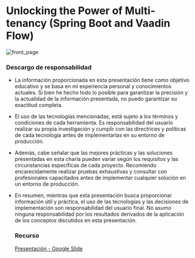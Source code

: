 # Unlocking the Power of Multi-tenancy (Spring Boot and Vaadin Flow)

![front_page](https://github.com/fredpena/barcamp2023/assets/5680906/cdb9a7d4-4ee9-4d81-ba15-35f00882460c)

### Descargo de responsabilidad

- La información proporcionada en esta presentación tiene como objetivo educativo y se basa en mi experiencia personal y conocimientos actuales. Si bien he hecho todo lo posible para garantizar la precisión y la actualidad de la información presentada, no puedo garantizar su exactitud completa.
- El uso de las tecnologías mencionadas, está sujeto a los términos y condiciones de cada herramienta. Es responsabilidad del usuario realizar su propia investigación y cumplir con las directrices y políticas de cada tecnología antes de implementarlas en su entorno de producción.
- Además, cabe señalar que las mejores prácticas y las soluciones presentadas en esta charla pueden variar según los requisitos y las circunstancias específicas de cada proyecto. Recomiendo encarecidamente realizar pruebas exhaustivas y consultar con profesionales capacitados antes de implementar cualquier solución en un entorno de producción.
- En resumen, mientras que esta presentación busca proporcionar información útil y práctica, el uso de las tecnologías y las decisiones de implementación son responsabilidad del usuario final. No asumo ninguna responsabilidad por los resultados derivados de la aplicación de los conceptos discutidos en esta presentación.

  ### Recurso
  [Presentación - Google Slide](https://docs.google.com/presentation/d/1bTXQc0ziBKF3JNxAsh3UVhRrp2zYXvAdOZqihMEx84M/edit?usp=sharing)






